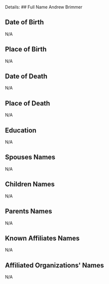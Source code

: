 Details: ## Full Name
Andrew Brimmer

## Date of Birth
N/A

## Place of Birth
N/A

## Date of Death
N/A

## Place of Death
N/A

## Education
N/A

## Spouses Names
N/A

## Children Names
N/A

## Parents Names
N/A

## Known Affiliates Names
N/A

## Affiliated Organizations' Names
N/A

